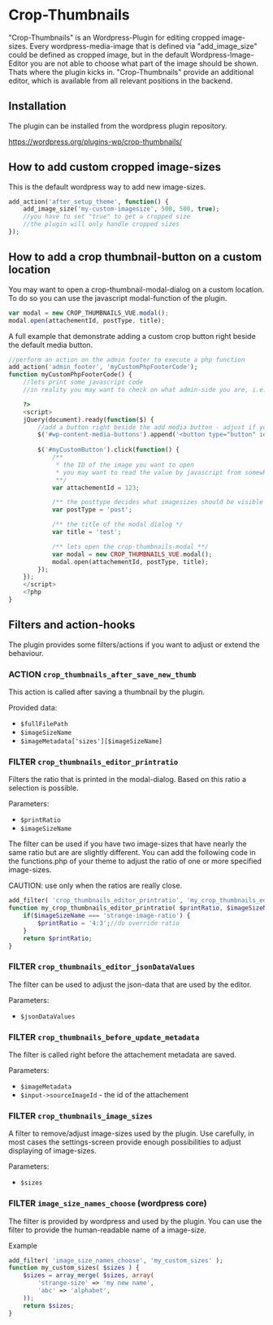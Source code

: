 # Crop-Thumbnails

"Crop-Thumbnails" is an Wordpress-Plugin for editing cropped image-sizes. Every wordpress-media-image that is defined via "add_image_size" could be defined as cropped image, but in the default Wordpress-Image-Editor you are not able to choose what part of the image should be shown. Thats where the plugin kicks in. "Crop-Thumbnails" provide an additional editor, which is available from all relevant positions in the backend.

## Installation

The plugin can be installed from the wordpress plugin repository. 

https://wordpress.org/plugins-wp/crop-thumbnails/

## How to add custom cropped image-sizes
This is the default wordpress way to add new image-sizes. 
```php
add_action('after_setup_theme', function() {
	add_image_size('my-custom-imagesize', 500, 500, true);
	//you have to set "true" to get a cropped size
	//the plugin will only handle cropped sizes
});
```

## How to add a crop thumbnail-button on a custom location
You may want to open a crop-thumbnail-modal-dialog on a custom location. To do so you can use the javascript modal-function of the plugin.

```javascript
var modal = new CROP_THUMBNAILS_VUE.modal();
modal.open(attachementId, postType, title);
```

A full example that demonstrate adding a custom crop button right beside the default media button.

```php
//perform an action on the admin footer to execute a php function
add_action('admin_footer', 'myCustomPhpFooterCode');
function myCustomPhpFooterCode() {
	//lets print some javascript code
	//in reality you may want to check on what admin-side you are, i.e. by the use of 'get_current_screen()'

	?>
	<script>
	jQuery(document).ready(function($) {
		//add a button right beside the add media button - adjust if you want the button somewhere else
		$('#wp-content-media-buttons').append('<button type="button" id="myCustomButton" class="button">my custom crop button</button>');
		
		$('#myCustomButton').click(function() {
			/** 
			 * the ID of the image you want to open
			 * you may want to read the value by javascript from somewhere
			 **/
			var attachementId = 123;

			/** the posttype decides what imagesizes should be visible - see settings **/
			var postType = 'post';

			/** the title of the modal dialog */
			var title = 'test';

			/** lets open the crop-thumbnails-modal **/
			var modal = new CROP_THUMBNAILS_VUE.modal();
			modal.open(attachementId, postType, title);
		});
	});
	</script>
	<?php
}
```

## Filters and action-hooks
The plugin provides some filters/actions if you want to adjust or extend the behaviour.

### ACTION `crop_thumbnails_after_save_new_thumb`
This action is called after saving a thumbnail by the plugin.

Provided data:
* `$fullFilePath`
* `$imageSizeName`
* `$imageMetadata['sizes'][$imageSizeName]`



### FILTER `crop_thumbnails_editor_printratio`

Filters the ratio that is printed in the modal-dialog. Based on this ratio a selection is possible.

Parameters:
* `$printRatio`
* `$imageSizeName`

The filter can be used if you have two image-sizes that have nearly the same ratio but are are slightly different. You can add the following code in the functions.php of your theme to adjust the ratio of one or more specified image-sizes.

CAUTION: use only when the ratios are really close.

```php
add_filter( 'crop_thumbnails_editor_printratio', 'my_crop_thumbnails_editor_printratio', 10, 2);
function my_crop_thumbnails_editor_printratio( $printRatio, $imageSizeName) {
	if($imageSizeName === 'strange-image-ratio') {
		$printRatio = '4:3';//do override ratio
	}
	return $printRatio;
}
```



### FILTER `crop_thumbnails_editor_jsonDataValues`

The filter can be used to adjust the json-data that are used by the editor.

Parameters:
* `$jsonDataValues`



### FILTER `crop_thumbnails_before_update_metadata`

The filter is called right before the attachement metadata are saved.

Parameters:
* `$imageMetadata`
* `$input->sourceImageId` - the id of the attachement



### FILTER `crop_thumbnails_image_sizes`

A filter to remove/adjust image-sizes used by the plugin. Use carefully, in most cases the settings-screen provide enough possibilities to adjust displaying of image-sizes.

Parameters:
* `$sizes`



### FILTER `image_size_names_choose` (wordpress core)

The filter is provided by wordpress and used by the plugin. You can use the filter to provide the human-readable name of a image-size.

Example
```php
add_filter( 'image_size_names_choose', 'my_custom_sizes' );
function my_custom_sizes( $sizes ) {
	$sizes = array_merge( $sizes, array(
		'strange-size' => 'my new name',
		'abc' => 'alphabet',
	));
	return $sizes;
}
```